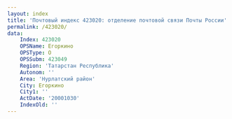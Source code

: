```yaml
---
layout: index
title: 'Почтовый индекс 423020: отделение почтовой связи Почты России'
permalink: /423020/
data:
    Index: 423020
    OPSName: Егоркино
    OPSType: О
    OPSSubm: 423049
    Region: 'Татарстан Республика'
    Autonom: ''
    Area: 'Нурлатский район'
    City: Егоркино
    City1: ''
    ActDate: '20001030'
    IndexOld: ''
---
```

